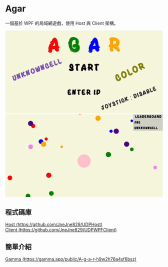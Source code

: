 # Agar
一個基於 WPF 的局域網遊戲，使用 Host 與 Client 架構。

![](Image/Image2.png)
![](Image/Image1.png)

## 程式碼庫

[Host (https://github.com/JneJne829/UDPHost)](https://github.com/JneJne829/UDPHost)<br>
[Client (https://github.com/JneJne829/UDPWPFClient)](https://github.com/JneJne829/UDPWPFClient)

## 簡單介紹

[Gamma (https://gamma.app/public/A-g-a-r-h9w2h76a4sf6bsz)](https://gamma.app/public/A-g-a-r-h9w2h76a4sf6bsz)
